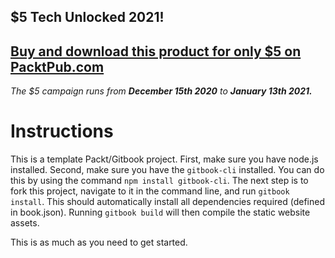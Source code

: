 ## $5 Tech Unlocked 2021!
[Buy and download this product for only $5 on PacktPub.com](https://www.packtpub.com/)
-----
*The $5 campaign         runs from __December 15th 2020__ to __January 13th 2021.__*

# Instructions

This is a template Packt/Gitbook project. First, make sure you have node.js installed. Second, make sure you have the `gitbook-cli` installed. You can do this by using the command `npm install gitbook-cli`. The next step is to fork this project, navigate to it in the command line, and run `gitbook install`. This should automatically install all dependencies required (defined in book.json). Running `gitbook build` will then compile the static website assets.

This is as much as you need to get started.

